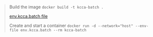 >Build the image
>`docker build -t kcca-batch .`
>
>[env.kcca.batch file](https://airqo.slack.com/archives/GTHGHCB4G/p1616436451001100)
>
>Create and start a container
>`docker run -d --network="host" --env-file env.kcca.batch --rm kcca-batch`